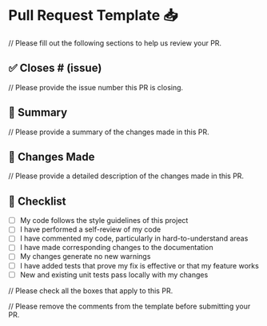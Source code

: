 # Pull Request Template 📥

// Please fill out the following sections to help us review your PR.

## ✅ Closes # (issue)

// Please provide the issue number this PR is closing.

## 💬 Summary

// Please provide a summary of the changes made in this PR.

## 🔁 Changes Made 

// Please provide a detailed description of the changes made in this PR.

## 📝 Checklist 

- [ ] My code follows the style guidelines of this project
- [ ] I have performed a self-review of my code
- [ ] I have commented my code, particularly in hard-to-understand areas
- [ ] I have made corresponding changes to the documentation
- [ ] My changes generate no new warnings
- [ ] I have added tests that prove my fix is effective or that my feature works
- [ ] New and existing unit tests pass locally with my changes

// Please check all the boxes that apply to this PR.

// Please remove the comments from the template before submitting your PR.
